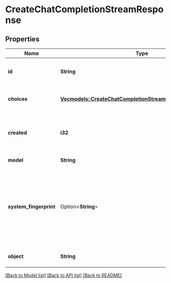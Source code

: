 # CreateChatCompletionStreamResponse

## Properties

Name | Type | Description | Notes
------------ | ------------- | ------------- | -------------
**id** | **String** | A unique identifier for the chat completion. Each chunk has the same ID. | 
**choices** | [**Vec<models::CreateChatCompletionStreamResponseChoicesInner>**](CreateChatCompletionStreamResponse_choices_inner.md) | A list of chat completion choices. Can be more than one if `n` is greater than 1. | 
**created** | **i32** | The Unix timestamp (in seconds) of when the chat completion was created. Each chunk has the same timestamp. | 
**model** | **String** | The model to generate the completion. | 
**system_fingerprint** | Option<**String**> | This fingerprint represents the backend configuration that the model runs with. Can be used in conjunction with the `seed` request parameter to understand when backend changes have been made that might impact determinism.  | [optional]
**object** | **String** | The object type, which is always `chat.completion.chunk`. | 

[[Back to Model list]](../README.md#documentation-for-models) [[Back to API list]](../README.md#documentation-for-api-endpoints) [[Back to README]](../README.md)


